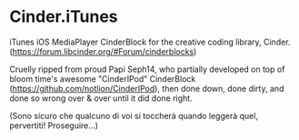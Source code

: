 Cinder.iTunes
============

iTunes iOS MediaPlayer CinderBlock for the creative coding library, Cinder.  (https://forum.libcinder.org/#Forum/cinderblocks) 

Cruelly ripped from proud Papi Seph14, who partially developed on top of bloom time's awesome "CinderIPod" CinderBlock (https://github.com/notlion/CinderIPod), then done down, done dirty, and done so wrong over & over until it did done right.  

(Sono sicuro che qualcuno di voi si toccherà quando leggerà quel, pervertiti!  Proseguire...)

